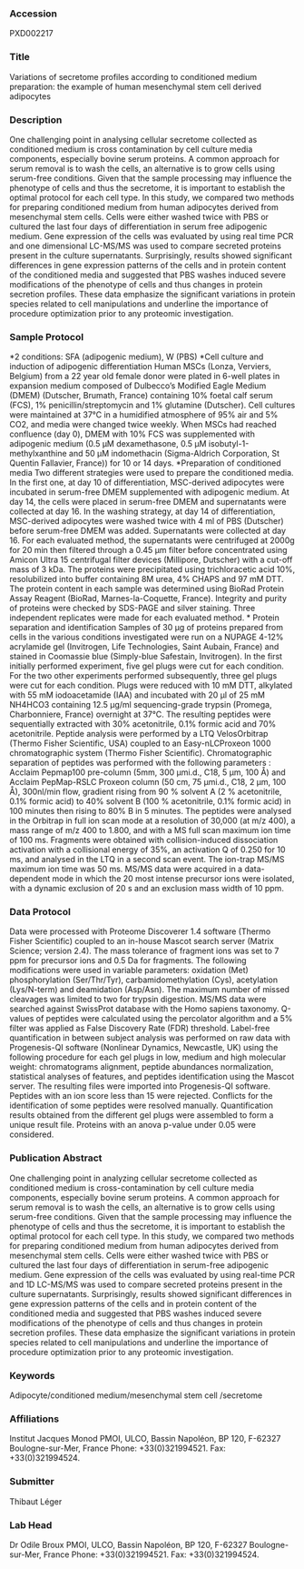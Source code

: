 ### Accession
PXD002217

### Title
Variations of secretome profiles according to conditioned medium preparation: the example of human mesenchymal stem cell derived adipocytes

### Description
One challenging point in analysing cellular secretome collected as conditioned medium is cross contamination by cell culture media components, especially bovine serum proteins. A common approach for serum removal is to wash the cells, an alternative is to grow cells using serum-free conditions. Given that the sample processing may influence the phenotype of cells and thus the secretome, it is important to establish the optimal protocol for each cell type. In this study, we compared two methods for preparing conditioned medium from human adipocytes derived from mesenchymal stem cells. Cells were either washed twice with PBS or cultured the last four days of differentiation in serum free adipogenic medium. Gene expression of the cells was evaluated by using real time PCR and one dimensional LC-MS/MS was used to compare secreted proteins present in the culture supernatants. Surprisingly, results showed significant differences in gene expression patterns of the cells and in protein content of the conditioned media and suggested that PBS washes induced severe modifications of the phenotype of cells and thus changes in protein secretion profiles. These data emphasize the significant variations in protein species related to cell manipulations and underline the importance of procedure optimization prior to any proteomic investigation.

### Sample Protocol
*2 conditions: SFA (adipogenic medium), W (PBS) *Cell culture and induction of adipogenic differentiation Human MSCs (Lonza, Verviers, Belgium) from a 22 year old female donor were plated in 6-well plates in expansion medium composed of Dulbecco’s Modified Eagle Medium (DMEM) (Dutscher, Brumath, France) containing 10% foetal calf serum (FCS), 1% penicillin/streptomycin and 1% glutamine (Dutscher). Cell cultures were maintained at 37°C in a humidified atmosphere of 95% air and 5% CO2, and media were changed twice weekly. When MSCs had reached confluence (day 0), DMEM with 10% FCS was supplemented with adipogenic medium (0.5 µM dexamethasone, 0.5 µM isobutyl-1-methylxanthine and 50 µM indomethacin (Sigma-Aldrich Corporation, St Quentin Fallavier, France)) for 10 or 14 days.  *Preparation of conditioned media Two different strategies were used to prepare the conditioned media. In the first one, at day 10 of differentiation, MSC-derived adipocytes were incubated in serum-free DMEM supplemented with adipogenic medium. At day 14, the cells were placed in serum-free DMEM and supernatants were collected at day 16. In the washing strategy, at day 14 of differentiation, MSC-derived adipocytes were washed twice with 4 ml of PBS (Dutscher) before serum-free DMEM was added. Supernatants were collected at day 16. For each evaluated method, the supernatants were centrifuged at 2000g for 20 min then filtered through a 0.45 µm filter before concentrated using Amicon Ultra 15 centrifugal filter devices (Millipore, Dutscher) with a cut-off mass of 3 kDa. The proteins were precipitated using trichloracetic acid 10%, resolubilized into buffer containing 8M urea, 4% CHAPS and 97 mM DTT. The protein content in each sample was determined using BioRad Protein Assay Reagent (BioRad, Marnes-la-Coquette, France). Integrity and purity of proteins were checked by SDS-PAGE and silver staining. Three independent replicates were made for each evaluated method.  * Protein separation and identification  Samples of 30 µg of proteins prepared from cells in the various conditions investigated were run on a NUPAGE 4-12% acrylamide gel (Invitrogen, Life Technologies, Saint Aubain, France) and stained in Coomassie blue (Simply-blue Safestain, Invitrogen). In the first initially performed experiment, five gel plugs were cut for each condition. For the two other experiments performed subsequently, three gel plugs were cut for each condition. Plugs were reduced with 10 mM DTT, alkylated with 55 mM iodoacetamide (IAA) and incubated with 20 μl of 25 mM NH4HCO3 containing 12.5 µg/ml sequencing-grade trypsin (Promega, Charbonniere, France) overnight at 37°C. The resulting peptides were sequentially extracted with 30% acetonitrile, 0.1% formic acid and 70% acetonitrile. Peptide analysis were performed by a LTQ VelosOrbitrap (Thermo Fisher Scientific, USA) coupled to an Easy-nLCProxeon 1000 chromatographic system (Thermo Fisher Scientific). Chromatographic separation of peptides was performed with the following parameters : Acclaim Pepmap100 pre-column (5mm, 300 μmi.d., C18, 5 μm, 100 Å) and Acclaim PepMap-RSLC Proxeon column (50 cm, 75 μmi.d., C18, 2 μm, 100 Å), 300nl/min flow, gradient rising from 90 % solvent A (2 % acetonitrile, 0.1% formic acid) to 40% solvent B (100 % acetonitrile, 0.1% formic acid) in 100 minutes then rising to 80% B in 5 minutes. The peptides were analysed in the Orbitrap in full ion scan mode at a resolution of 30,000 (at m/z 400), a mass range of m/z 400 to 1.800, and with a MS full scan maximum ion time of 100 ms. Fragments were obtained with collision-induced dissociation activation with a collisional energy of 35%, an activation Q of 0.250 for 10 ms, and analysed in the LTQ in a second scan event. The ion-trap MS/MS maximum ion time was 50 ms. MS/MS data were acquired in a data-dependent mode in which the 20 most intense precursor ions were isolated, with a dynamic exclusion of 20 s and an exclusion mass width of 10 ppm.

### Data Protocol
Data were processed with Proteome Discoverer 1.4 software (Thermo Fisher Scientific) coupled to an in-house Mascot search server (Matrix Science; version 2.4). The mass tolerance of fragment ions was set to 7 ppm for precursor ions and 0.5 Da for fragments. The following modifications were used in variable parameters: oxidation (Met) phosphorylation (Ser/Thr/Tyr), carbamidomethylation (Cys), acetylation (Lys/N-term) and deamidation (Asp/Asn). The maximum number of missed cleavages was limited to two for trypsin digestion. MS/MS data were searched against SwissProt database with the Homo sapiens taxonomy. Q-values of peptides were calculated using the percolator algorithm and a 5% filter was applied as False Discovery Rate (FDR) threshold. Label-free quantification in between subject analysis was performed on raw data with Progenesis-QI software (Nonlinear Dynamics, Newcastle, UK) using the following procedure for each gel plugs in low, medium and high molecular weight:  chromatograms alignment, peptide abundances normalization, statistical analyses of features, and peptides identification using the Mascot server. The resulting files were imported into Progenesis-QI software. Peptides with an ion score less than 15 were rejected. Conflicts for the identification of some peptides were resolved manually. Quantification results obtained from the different gel plugs were assembled to form a unique result file. Proteins with an anova p-value under 0.05 were considered.

### Publication Abstract
One challenging point in analyzing cellular secretome collected as conditioned medium is cross-contamination by cell culture media components, especially bovine serum proteins. A common approach for serum removal is to wash the cells, an alternative is to grow cells using serum-free conditions. Given that the sample processing may influence the phenotype of cells and thus the secretome, it is important to establish the optimal protocol for each cell type. In this study, we compared two methods for preparing conditioned medium from human adipocytes derived from mesenchymal stem cells. Cells were either washed twice with PBS or cultured the last four days of differentiation in serum-free adipogenic medium. Gene expression of the cells was evaluated by using real-time PCR and 1D LC-MS/MS was used to compare secreted proteins present in the culture supernatants. Surprisingly, results showed significant differences in gene expression patterns of the cells and in protein content of the conditioned media and suggested that PBS washes induced severe modifications of the phenotype of cells and thus changes in protein secretion profiles. These data emphasize the significant variations in protein species related to cell manipulations and underline the importance of procedure optimization prior to any proteomic investigation.

### Keywords
Adipocyte/conditioned medium/mesenchymal stem cell /secretome

### Affiliations
Institut Jacques Monod
PMOI, ULCO, Bassin Napoléon, BP 120, F-62327 Boulogne-sur-Mer, France Phone: +33(0)321994521. Fax: +33(0)321994524.

### Submitter
Thibaut Léger

### Lab Head
Dr Odile Broux
PMOI, ULCO, Bassin Napoléon, BP 120, F-62327 Boulogne-sur-Mer, France Phone: +33(0)321994521. Fax: +33(0)321994524.


